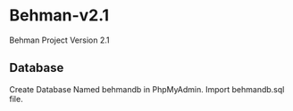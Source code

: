# Behman-v2.1
Behman Project Version 2.1

## Database
Create Database Named behmandb in PhpMyAdmin.
Import behmandb.sql file.
